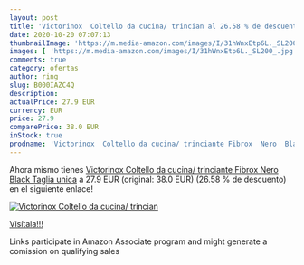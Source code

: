 ```yaml
---
layout: post
title: 'Victorinox  Coltello da cucina/ trincian al 26.58 % de descuento'
date: 2020-10-20 07:07:13
thumbnailImage: 'https://m.media-amazon.com/images/I/31hWnxEtp6L._SL200_.jpg'
images: [ 'https://m.media-amazon.com/images/I/31hWnxEtp6L._SL200_.jpg' ]
comments: true
category: ofertas
author: ring
slug: B000IAZC4Q
description:
actualPrice: 27.9 EUR
currency: EUR
price: 27.9
comparePrice: 38.0 EUR
inStock: true
prodname: 'Victorinox  Coltello da cucina/ trinciante Fibrox  Nero  Black   Taglia unica'
---
```


Ahora mismo tienes [Victorinox  Coltello da cucina/ trinciante Fibrox  Nero  Black   Taglia unica](https://www.amazon.it/dp/B000IAZC4Q/?tag=tolees00-21) a 27.9 EUR (original: 38.0 EUR) (26.58 %  de descuento) en el siguiente enlace!

[![Victorinox  Coltello da cucina/ trincian](https://m.media-amazon.com/images/I/31hWnxEtp6L._SL200_.jpg)](https://www.amazon.it/dp/B000IAZC4Q/?tag=tolees00-21)

[Visítala!!!](https://www.amazon.it/dp/B000IAZC4Q/?tag=tolees00-21)

Links participate in Amazon Associate program and might generate a comission on qualifying sales
